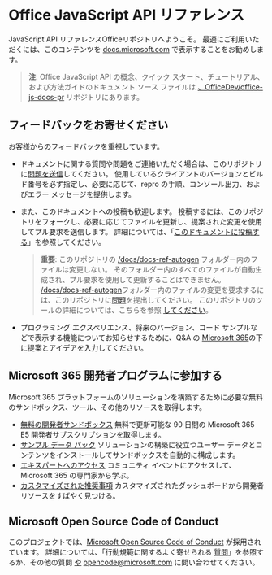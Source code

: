 # <a name="office-javascript-api-reference"></a>Office JavaScript API リファレンス

JavaScript API リファレンスOfficeリポジトリへようこそ。 最適にご利用いただくには、このコンテンツを [docs.microsoft.com](https://docs.microsoft.com/javascript/api/overview/office) で表示することをお勧めします。

> **注**: Office JavaScript API の概念、クイック スタート、チュートリアル、および方法ガイドのドキュメント ソース ファイルは [、OfficeDev/office-js-docs-pr](https://github.com/OfficeDev/office-js-docs-pr) リポジトリにあります。

## <a name="give-us-your-feedback"></a>フィードバックをお寄せください

お客様からのフィードバックを重視しています。

* ドキュメントに関する質問や問題をご連絡いただく場合は、このリポジトリに[問題を送信](https://github.com/OfficeDev/office-js-docs-reference/issues)してください。 使用しているクライアントのバージョンとビルド番号を必ず指定し、必要に応じて、repro の手順、コンソール出力、およびエラー メッセージを提供します。

* また、このドキュメントへの投稿も歓迎します。 投稿するには、このリポジトリをフォークし、必要に応じてファイルを更新し、提案された変更を使用してプル要求を送信します。 詳細については、「[このドキュメントに投稿する](Contributing.md)」を参照してください。

    > **重要**: このリポジトリの [/docs/docs-ref-autogen](https://github.com/OfficeDev/office-js-docs-reference/tree/master/docs/docs-ref-autogen) フォルダー内のファイルは変更しない。 そのフォルダー内のすべてのファイルが自動生成され、プル要求を使用して更新することはできません。 [/docs/docs-ref-autogen](https://github.com/OfficeDev/office-js-docs-reference/tree/master/docs/docs-ref-autogen)フォルダー内のファイルの変更を要求するには、このリポジトリに[問題](https://github.com/OfficeDev/office-js-docs-reference/issues)を提出してください。 このリポジトリのツールの詳細については、こちらを参照 [してください](https://github.com/OfficeDev/office-js-docs-reference/blob/master/DocumentationToolingNotes.md)。

* プログラミング エクスペリエンス、将来のバージョン、コード サンプルなどで表示する機能についてお知らせするために、Q&A の [Microsoft 365](https://docs.microsoft.com/answers/products/m365)の下に提案とアイデアを入力してください。

## <a name="join-the-microsoft-365-developer-program"></a>Microsoft 365 開発者プログラムに参加する

Microsoft 365 プラットフォームのソリューションを構築するために必要な無料のサンドボックス、ツール、その他のリソースを取得します。

* [無料の開発者サンドボックス](https://developer.microsoft.com/microsoft-365/dev-program#Subscription) 無料で更新可能な 90 日間の Microsoft 365 E5 開発者サブスクリプションを取得します。
* [サンプル データ パック](https://developer.microsoft.com/microsoft-365/dev-program#Sample) ソリューションの構築に役立つユーザー データとコンテンツをインストールしてサンドボックスを自動的に構成します。
* [エキスパートへのアクセス](https://developer.microsoft.com/microsoft-365/dev-program#Experts) コミュニティ イベントにアクセスして、Microsoft 365 の専門家から学ぶ。
* [カスタマイズされた推奨事項](https://developer.microsoft.com/microsoft-365/dev-program#Recommendations) カスタマイズされたダッシュボードから開発者リソースをすばやく見つける。


## <a name="microsoft-open-source-code-of-conduct"></a>Microsoft Open Source Code of Conduct

このプロジェクトでは、[Microsoft Open Source Code of Conduct](https://opensource.microsoft.com/codeofconduct/) が採用されています。
詳細については、「行動規範に関するよく寄せられる [質問](https://opensource.microsoft.com/codeofconduct/faq/)」を参照するか、その他の質問 [や](mailto:opencode@microsoft.com) opencode@microsoft.com に問い合わせてください。
